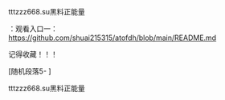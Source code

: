 tttzzz668.su黑料正能量

：观看入口一：https://github.com/shuai215315/atofdh/blob/main/README.md


记得收藏！！！



[随机段落5-
]






tttzzz668.su黑料正能量
